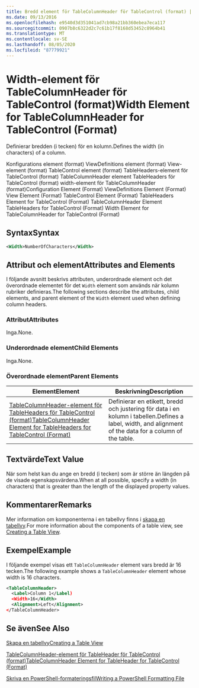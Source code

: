 ```yaml
---
title: Bredd element för TableColumnHeader för TableControl (format) | Microsoft Docs
ms.date: 09/13/2016
ms.openlocfilehash: e9540d3d351041ad7cb98a21bb360ebea7eca117
ms.sourcegitcommit: 0907b8c6322d2c7c61b17f8168d53452c8964b41
ms.translationtype: MT
ms.contentlocale: sv-SE
ms.lasthandoff: 08/05/2020
ms.locfileid: "87779921"
---
```

# <a name="width-element-for-tablecolumnheader-for-tablecontrol-format"></a><span data-ttu-id="6ff16-102">Width-element för TableColumnHeader för TableControl (format)</span><span class="sxs-lookup"><span data-stu-id="6ff16-102">Width Element for TableColumnHeader for TableControl (Format)</span></span>

<span data-ttu-id="6ff16-103">Definierar bredden (i tecken) för en kolumn.</span><span class="sxs-lookup"><span data-stu-id="6ff16-103">Defines the width (in characters) of a column.</span></span>

<span data-ttu-id="6ff16-104">Konfigurations element (format) ViewDefinitions element (format) View-element (format) TableControl element (format) TableHeaders-element för TableControl (format) TableColumnHeader element TableHeaders för TableControl (format) width-element för TableColumnHeader (format)</span><span class="sxs-lookup"><span data-stu-id="6ff16-104">Configuration Element (Format) ViewDefinitions Element (Format) View Element (Format) TableControl Element (Format) TableHeaders Element for TableControl (Format) TableColumnHeader Element TableHeaders for TableControl (Format) Width Element for TableColumnHeader for TableControl (Format)</span></span>

## <a name="syntax"></a><span data-ttu-id="6ff16-105">Syntax</span><span class="sxs-lookup"><span data-stu-id="6ff16-105">Syntax</span></span>

```xml
<Width>NumberOfCharacters</Width>
```

## <a name="attributes-and-elements"></a><span data-ttu-id="6ff16-106">Attribut och element</span><span class="sxs-lookup"><span data-stu-id="6ff16-106">Attributes and Elements</span></span>

<span data-ttu-id="6ff16-107">I följande avsnitt beskrivs attributen, underordnade element och det överordnade elementet för det `Width` element som används när kolumn rubriker definieras.</span><span class="sxs-lookup"><span data-stu-id="6ff16-107">The following sections describe the attributes, child elements, and parent element of the `Width` element used when defining column headers.</span></span>

### <a name="attributes"></a><span data-ttu-id="6ff16-108">Attribut</span><span class="sxs-lookup"><span data-stu-id="6ff16-108">Attributes</span></span>

<span data-ttu-id="6ff16-109">Inga.</span><span class="sxs-lookup"><span data-stu-id="6ff16-109">None.</span></span>

### <a name="child-elements"></a><span data-ttu-id="6ff16-110">Underordnade element</span><span class="sxs-lookup"><span data-stu-id="6ff16-110">Child Elements</span></span>

<span data-ttu-id="6ff16-111">Inga.</span><span class="sxs-lookup"><span data-stu-id="6ff16-111">None.</span></span>

### <a name="parent-elements"></a><span data-ttu-id="6ff16-112">Överordnade element</span><span class="sxs-lookup"><span data-stu-id="6ff16-112">Parent Elements</span></span>

|<span data-ttu-id="6ff16-113">Element</span><span class="sxs-lookup"><span data-stu-id="6ff16-113">Element</span></span>|<span data-ttu-id="6ff16-114">Beskrivning</span><span class="sxs-lookup"><span data-stu-id="6ff16-114">Description</span></span>|
|-------------|-----------------|
|[<span data-ttu-id="6ff16-115">TableColumnHeader-element för TableHeaders för TableControl (format)</span><span class="sxs-lookup"><span data-stu-id="6ff16-115">TableColumnHeader Element for TableHeaders for TableControl (Format)</span></span>](./tablecolumnheader-element-format.md)|<span data-ttu-id="6ff16-116">Definierar en etikett, bredd och justering för data i en kolumn i tabellen.</span><span class="sxs-lookup"><span data-stu-id="6ff16-116">Defines a label, width, and alignment of the data for a column of the table.</span></span>|

## <a name="text-value"></a><span data-ttu-id="6ff16-117">Textvärde</span><span class="sxs-lookup"><span data-stu-id="6ff16-117">Text Value</span></span>

<span data-ttu-id="6ff16-118">När som helst kan du ange en bredd (i tecken) som är större än längden på de visade egenskapsvärdena.</span><span class="sxs-lookup"><span data-stu-id="6ff16-118">When at all possible, specify a width (in characters) that is greater than the length of the displayed property values.</span></span>

## <a name="remarks"></a><span data-ttu-id="6ff16-119">Kommentarer</span><span class="sxs-lookup"><span data-stu-id="6ff16-119">Remarks</span></span>

<span data-ttu-id="6ff16-120">Mer information om komponenterna i en tabellvy finns i [skapa en tabellvy](./creating-a-table-view.md).</span><span class="sxs-lookup"><span data-stu-id="6ff16-120">For more information about the components of a table view, see [Creating a Table View](./creating-a-table-view.md).</span></span>

## <a name="example"></a><span data-ttu-id="6ff16-121">Exempel</span><span class="sxs-lookup"><span data-stu-id="6ff16-121">Example</span></span>

<span data-ttu-id="6ff16-122">I följande exempel visas ett `TableColumnHeader` element vars bredd är 16 tecken.</span><span class="sxs-lookup"><span data-stu-id="6ff16-122">The following example shows a `TableColumnHeader` element whose width is 16 characters.</span></span>

```xml
<TableColumnHeader>
  <Label>Column 1</Label)
  <Width>16</Width>
  <Alignment>Left</Alignment>
</TableColumnHeader>
```

## <a name="see-also"></a><span data-ttu-id="6ff16-123">Se även</span><span class="sxs-lookup"><span data-stu-id="6ff16-123">See Also</span></span>

[<span data-ttu-id="6ff16-124">Skapa en tabellvy</span><span class="sxs-lookup"><span data-stu-id="6ff16-124">Creating a Table View</span></span>](./creating-a-table-view.md)

[<span data-ttu-id="6ff16-125">TableColumnHeader-element för TableHeader för TableControl (format)</span><span class="sxs-lookup"><span data-stu-id="6ff16-125">TableColumnHeader Element for TableHeader for TableControl (Format)</span></span>](./tablecolumnheader-element-format.md)

[<span data-ttu-id="6ff16-126">Skriva en PowerShell-formateringsfil</span><span class="sxs-lookup"><span data-stu-id="6ff16-126">Writing a PowerShell Formatting File</span></span>](./writing-a-powershell-formatting-file.md)
